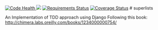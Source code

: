 <a href="https://landscape.io/github/upendra243/superlists/master">
  <img alt="Code Health" src="https://landscape.io/github/upendra243/superlists/master/landscape.svg?style=flat"/>
</a>
<a href="https://travis-ci.org/upendra243/superlists"><img src="https://travis-ci.org/upendra243/superlists.svg?branch=master"></a>
<a href="https://requires.io/github/upendra243/superlists/requirements/?branch=master"><img src="https://requires.io/github/upendra243/superlists/requirements.svg?branch=master" alt="Requirements Status" /></a>
<a href='https://coveralls.io/github/upendra243/superlists?branch=master'><img src='https://coveralls.io/repos/upendra243/superlists/badge.svg?branch=master&service=github' alt='Coverage Status' /></a>
# superlists

An Implementation of TDD approach using Django 
Following this book: http://chimera.labs.oreilly.com/books/1234000000754/

